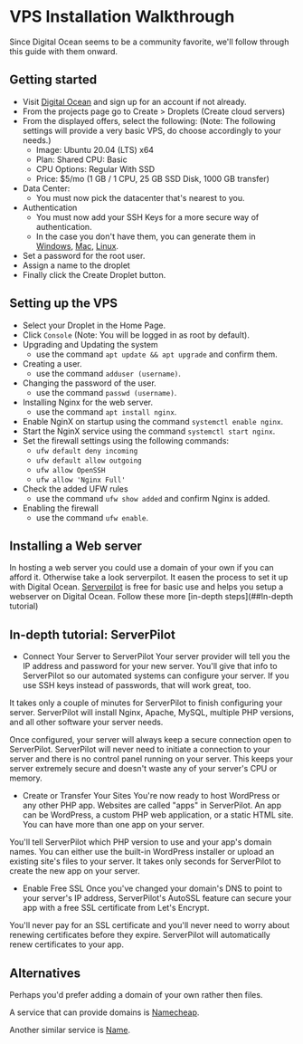 # VPS Installation Walkthrough

Since Digital Ocean seems to be a community favorite, we'll follow through this guide with them onward.

## Getting started
- Visit [Digital Ocean](https://cloud.digitalocean.com/registrations/new) and sign up for an account if not already.
- From the projects page go to Create > Droplets (Create cloud servers)
- From the displayed offers, select the following: (Note: The following settings will provide a very basic VPS, do choose accordingly to your needs.)
  - Image:       Ubuntu 20.04 (LTS) x64
  - Plan:        Shared CPU: Basic
  - CPU Options: Regular With SSD
  - Price:       $5/mo (1 GB / 1 CPU, 25 GB SSD Disk, 1000 GB transfer)
- Data Center:
  - You must now pick the datacenter that's nearest to you.
- Authentication
  - You must now add your SSH Keys for a more secure way of authentication. 
  - In the case you don't have them, you can generate them in [Windows](https://phoenixnap.com/kb/generate-ssh-key-windows-10), [Mac](https://docs.joyent.com/public-cloud/getting-started/ssh-keys/generating-an-ssh-key-manually/manually-generating-your-ssh-key-in-mac-os-x), [Linux](https://docs.oracle.com/en/cloud/cloud-at-customer/occ-get-started/generate-ssh-key-pair.html).
- Set a password for the root user.
- Assign a name to the droplet
- Finally click the Create Droplet button.

## Setting up the VPS
- Select your Droplet in the Home Page.
- Click `Console` (Note: You will be logged in as root by default).
- Upgrading and Updating the system
  - use the command `apt update && apt upgrade` and confirm them.
- Creating a user.
  - use the command `adduser (username)`.
- Changing the password of the user.
  - use the command `passwd (username)`.
- Installing Nginx for the web server.
  - use the command `apt install nginx`.
- Enable NginX on startup using the command `systemctl enable nginx`.
- Start the NginX service using the command `systemctl start nginx`.
- Set the firewall settings using the following commands:
    - `ufw default deny incoming`
    - `ufw default allow outgoing`
    - `ufw allow OpenSSH`
    - `ufw allow 'Nginx Full'`
- Check the added UFW rules 
  - use the command `ufw show added` and confirm Nginx is added.
- Enabling the firewall 
  - use the command `ufw enable`.

## Installing a Web server

In hosting a web server you could use a domain of your own if you can afford it. Otherwise take a look serverpilot. It easen the process to set it up with Digital Ocean. [Serverpilot](https://serverpilot.io/) is free for basic use and helps you setup a webserver on Digital Ocean. Follow these more [in-depth steps](##In-depth tutorial)

## In-depth tutorial: ServerPilot
- Connect Your Server to ServerPilot
Your server provider will tell you the IP address and password for your new server. You'll give that info to ServerPilot so our automated systems can configure your server. If you use SSH keys instead of passwords, that will work great, too.

It takes only a couple of minutes for ServerPilot to finish configuring your server. ServerPilot will install Nginx, Apache, MySQL, multiple PHP versions, and all other software your server needs.

Once configured, your server will always keep a secure connection open to ServerPilot. ServerPilot will never need to initiate a connection to your server and there is no control panel running on your server. This keeps your server extremely secure and doesn't waste any of your server's CPU or memory.

- Create or Transfer Your Sites
You're now ready to host WordPress or any other PHP app. Websites are called "apps" in ServerPilot. An app can be WordPress, a custom PHP web application, or a static HTML site. You can have more than one app on your server.

You'll tell ServerPilot which PHP version to use and your app's domain names. You can either use the built-in WordPress installer or upload an existing site's files to your server. It takes only seconds for ServerPilot to create the new app on your server.

- Enable Free SSL
Once you've changed your domain's DNS to point to your server's IP address, ServerPilot's AutoSSL feature can secure your app with a free SSL certificate from Let's Encrypt.

You'll never pay for an SSL certificate and you'll never need to worry about renewing certificates before they expire. ServerPilot will automatically renew certificates to your app.

## Alternatives

Perhaps you'd prefer adding a domain of your own rather then files. 

A service that can provide domains is [Namecheap](https://www.namecheap.com/).

Another similar service is [Name](https://www.name.com/).
